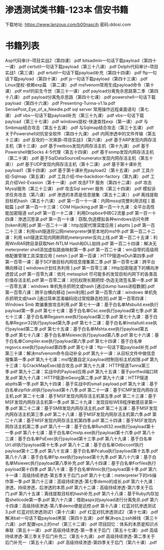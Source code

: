 <h1>渗透测试类书籍-123本 信安书籍</h1>

下载地址:
https://www.lanzous.com/b00nascih
密码:ddosi.com

<h1>书籍列表</h1>
Asp代码审计–项目实战2（第四课）.pdf
bitsadmin一句话下载payload（第四十一课）.pdf
certutil一句话下载payload（第三十八课）.pdf
Delphi代码审计–项目实战1（第三课）.pdf
ertutil一句话下载payload补充（第四十四课）.pdf
ftp一句话下载payload（第四十课）.pdf
js一句话下载payload（第四十三课）.pdf
Linux提权-依赖exp篇 （第二课）.pdf
msfvenom常用生成payload命令（第十课）.pdf
msf的前生今世（第三十一课）.pdf
payload分离免杀思路第二季（第四十八课）.pdf
payload分离免杀思路（第四十七课）.pdf
powershell一句话下载payload（第四十六课）.pdf
Presenting-Tunna-v1.1a.pdf
SensePost_Eye_of_a_Needle.pdf
sql server 常用操作远程桌面语句（第七课）.pdf
vbs一句话下载payload补充（第三十九课）.pdf
vbs一句话下载payload（第三十七课）.pdf
windows提权-快速查找exp（第一课）.pdf
与Smbmap结合攻击（第五十五课）.pdf
与Sqlmap结合攻击（第三十五课）.pdf
关于Powershell对抗安全软件（第四十九课）.pdf
内网渗透中的文件传输（第五十三课）.pdf
反攻的一次溯源–项目实战3（第六课）.pdf
基于ARP发现内网存活主机（第十三课）.pdf
基于netbios发现内网存活主机（第十九课）.pdf
基于Powershell做Socks 4-5代理（第五十四课）.pdf
基于snmp发现内网存活主机（第二十课）.pdf
基于SqlDataSourceEnumerator发现内网存活主机（第五十课））.pdf
基于UDP发现内网存活主机（第十二课）.pdf
基于第十课补充payload1（第十四课）.pdf
基于第十课补充payload2（第十五课）.pdf
工具介绍-Sqlmap（第五课）.pdf
工具介绍-the-backdoor-factory（第九课）.pdf
工具介绍Veil-Evasion（第十一课）.pdf
攻击FTP 服务（第四十二课）.pdf
攻击Mysql服务（第三十三课）.pdf
攻击Sql server 服务（第三十四课）.pdf
模拟诉求任务攻击（第八课）.pdf
渗透的本质是信息搜集（第五十二课））.pdf
离线提取目标机hash（第五十六课）.pdf
第一百一十一课：内网mssql完整利用流程 [ 基础篇 ].pdf
第一百一十三课：COM Hijacking.pdf
第一百一十九课：全平台高性能加密隧道 ssf.pdf
第一百一十二课：利用Dropbox中转C2流量.pdf
第一百一十四课：渗透沉思录.pdf
第一百一十课：窃取,伪造模拟各种windows访问令牌[token利用].pdf
第一百二十一课：http加密代理深度应用 [ abptts ].pdf
第一百二十三课：利用ssh隧道将公网meterpreter弹至本地的msf中.pdf
第一百二十二课：利用 ssh隧道实现内网断网机meterpreter反向上线.pdf
第一百二十五课：利用WinRAR跨目录获取Net-NTLM Hash和DLL劫持.pdf
第一百二十四课：解决无meterpreter shell添加虚拟路由映射第一季.pdf
第一百二十课：win自带的高级网络配置管理工具深度应用 [ netsh ].pdf
第一百课：HTTP隧道reDuh第四季.pdf
第一百零一课：基于SCF做目标内网信息搜集第二季.pdf
第一百零七课：跨平台横向移动 [ windows计划任务利用 ].pdf
第一百零三课：Http加密隧道下的横向渗透尝试.pdf
第一百零九课：依托 metasploit 尽可能多的发现目标内网下的各类高价值存活主机.pdf
第一百零二课：对抗权限长期把控-伪造无效签名第一季.pdf
第一百零五课：windows 单机免杀抓明文或hash [通过dump lsass进程数据].pdf
第一百零八课：跨平台横向移动 [wmi利用].pdf
第一百零六课：windows 单机免杀抓明文或hash [通过简单混淆编码绕过常规静态检测].pdf
第一百零四课：Windows Smb 欺骗重放攻击利用.pdf
第七十一课：基于白名单Msbuild.exe执行payload第一季.pdf
第七十七课：基于白名单Csc.exe执行payload第七季.pdf
第七十三课：基于白名单Regasm.exe执行payload第三季.pdf
第七十九课：基于白名单Regsvr32执行payload第九季.pdf
第七十二课：基于白名单Installutil.exe执行payload第二季.pdf
第七十五课：基于白名单Mshta.exe执行payload第五季.pdf
第七十八课：基于白名单Msiexec执行payload第八季.pdf
第七十六课：基于白名单Compiler.exe执行payload第六季.pdf
第七十四课：基于白名单regsvcs.exe执行payload第四季.pdf
第七十课：ftp一句话下载payload补充.pdf
第三十课：解决msfvenom命令自动补全.pdf
第九十一课：从目标文件中做信息搜集第一季.pdf
第九十七课：msf配置自定义payload控制目标主机权限.pdf
第九十三课：与CrackMapExec结合攻击.pdf
第九十九课：HTTP隧道Tunna第三季.pdf
第九十二课：实战中的Payload应用.pdf
第九十五课：基于portfwd端口转发.pdf
第九十八课：HTTP隧道reGeorg第二季.pdf
第九十六课：HTTP隧道abptts第一季.pdf
第九十四课：基于实战中的small payload.pdf
第九十课：基于白名单zipfldr.dll执行payload第十八季.pdf
第二十一课：基于ICMP发现内网存活主机.pdf
第二十七课：基于MSF发现内网存活主机第五季.pdf
第二十三课：基于MSF发现内网存活主机第一季.pdf
第二十九课：发现目标WEB程序敏感目录第一季.pdf
第二十二课：基于SMB发现内网存活主机.pdf
第二十五课：基于MSF发现内网存活主机第三季.pdf
第二十八课：基于MSF发现内网存活主机第六季.pdf
第二十六课：基于MSF发现内网存活主机第四季.pdf
第二十四课：基于MSF发现内网存活主机第二季.pdf
第八十一课：基于白名单Rundll32.exe执行payload第十一季.pdf
第八十七课：基于白名单Cmstp.exe执行payload第十六季.pdf
第八十三课：基于白名单PsExec执行payload第十三季.pdf
第八十九课：基于白名单Url.dll执行payload第十七季.pdf
第八十二课：基于白名单Odbcconf执行payload第十二季.pdf
第八十五课：基于白名单Pcalua执行payload第十五季.pdf
第八十八课：基于白名单Ftp.exe执行payload第十九季.pdf
第八十六课：基于白名单Msiexec执行payload第八季补充.pdf
第八十四课：基于白名单Forfiles执行payload第十四季.pdf
第八十课：基于白名单Wmic执行payload第十季.pdf
第六十一课：高级持续渗透-第五季关于后门.pdf
第六十七课：meterpreter下的irb操作第一季.pdf
第六十三课：高级持续渗透-第七季demo的成长.pdf
第六十九课：渗透，持续渗透，后渗透的本质.pdf
第六十二课：高级持续渗透-第六季关于后门.pdf
第六十五课：离线提取目标机hash补充.pdf
第六十八课：基于Ruby内存加载shellcode第一季.pdf
第六十六课：借助aspx对payload进行分离免杀.pdf
第六十四课：高级持续渗透-第八季demo便是远控.pdf
第十八课：红蓝对抗渗透测试3.pdf
红蓝对抗渗透测试1（第十六课）.pdf
红蓝对抗渗透测试2（第十七课）.pdf
解决bat一句话下载payload黑窗（第四十五课）.pdf
解决vps上ssh掉线（第三十六课）.pdf
配置vps上的msf（第三十二课）.pdf
项目回忆：体系的本质是知识点串联（第五十一课）.pdf
高级持续渗透-第一季关于后门（第五十七课）.pdf
高级持续渗透-第三季关于后门补充二（第五十九课）.pdf
高级持续渗透-第二季关于后门补充一（第五十八课）.pdf
高级持续渗透-第四季关于后门（第六十课）.pdf
